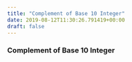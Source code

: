 ```yaml
---
title: "Complement of Base 10 Integer"
date: 2019-08-12T11:30:26.791419+00:00
draft: false
---
```


### Complement of Base 10 Integer

